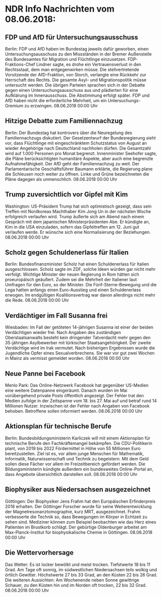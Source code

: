 # NDR Info Nachrichten vom 08.06.2018:


## FDP und AfD für Untersuchungsausschuss
Berlin:	FDP und AfD haben im Bundestag jeweils dafür geworben, einen Untersuchungsausschuss zu den Missständen in der Bremer Außenstelle des Bundesamtes für Migration und Flüchtlinge einzusetzen. FDP-Fraktions-Chef Lindner sagte, es drohe ein Vertrauensverlust in den Rechtsstaat, dem man entgegenwirken müsse. Die stellvertretende Vorsitzende der AfD-Fraktion, von Storch, verlangte eine Rückkehr zur Herrschaft des Rechts. Die gesamte Asyl- und Migrationspolitik müsse untersucht werden. Die übrigen Parteien sprachen sich in der Debatte gegen einen Untersuchungsausschuss aus und plädierten für eine Aufklärung im Innenausschuss. Die Abstimmung erfolgt später. FDP und AfD haben nicht die erforderliche Mehrheit, um ein Untersuchungs-Gremium zu erzwingen. 08.06.2018 00:00 Uhr 

## Hitzige Debatte zum Familiennachzug
Berlin: Der Bundestag hat kontrovers über die Neuregelung des Familiennachzugs diskutiert. Der Gesetzentwurf der Bundesregierung sieht vor, dass Flüchtlinge mit eingeschränktem Schutzstatus von August an wieder Angehörige nach Deutschland nachholen dürfen. Die Gesamtzahl wird auf 1.000 Personen pro Monat begrenzt. Innenminister Seehofer sagte, die Pläne berücksichtigten humanitäre Aspekte, aber auch eine begrenzte Aufnahmefähigkeit. Der AfD geht der Familiennachzug zu weit. Der Parlamentarische Geschäftsführer Baumann erklärte, die Regierung plane die Schleusen noch weiter zu öffnen. Linke und Grüne bezeichneten die Pläne dagegen als unmenschlich. 08.06.2018 00:00 Uhr 

## Trump zuversichtlich vor Gipfel mit Kim
Washington:	US-Präsident Trump hat sich optimistisch gezeigt, dass sein Treffen mit Nordkoreas Machthaber Kim Jong Un in der nächsten Woche erfolgreich verlaufen wird. Trump äußerte sich am Abend nach einem Gespräch mit dem japanischen Ministerpräsidenten Abe. Er kündigte an, Kim in die USA einzuladen, sofern das Gipfeltreffen am 12. Juni gut verlaufen werde. Er wünsche sich eine Normalisierung der Beziehungen. 08.06.2018 00:00 Uhr 

## Scholz gegen Schuldenerlass für Italien
Berlin: Bundesfinanzminister Scholz hat einen Schuldenerlass für Italien ausgeschlossen. Scholz sagte im ZDF, solche Ideen würden gar nicht mehr verfolgt. Wichtige Minister der neuen Regierung in Rom hätten sich proeuropäisch geäußert. Zudem sei die Mehrheit der Italiener laut Umfragen für den Euro, so der Minister. Die Fünf-Sterne-Bewegung und die Lega hatten anfangs einen Euro-Ausstieg und einen Schuldenerlass erwogen. Im endgültigen Koalitionsvertrag war davon allerdings nicht mehr die Rede. 08.06.2018 00:00 Uhr 

## Verdächtiger im Fall Susanna frei
Wiesbaden: Im Fall der getöteten 14-jährigen Susanna ist einer der beiden Verdächtigen wieder frei. Nach Angaben des zuständigen Oberstaatsanwalts besteht kein dringender Tatverdacht mehr gegen den 35-jährigen Asylbewerber mit türkischer Staatsangehörigkeit. Der zweite Verdächtige wird im Irak vermutet. Nach bisherigen Ergebnissen wurde die Jugendliche Opfer eines Sexualverbrechens. Sie war vor gut zwei Wochen in Mainz als vermisst gemeldet worden. 08.06.2018 00:00 Uhr 

## Neue Panne bei Facebook
Menlo Park:	Das Online-Netzwerk Facebook hat gegenüber US-Medien eine weitere Datenpanne eingeräumt. Danach wurden im Mai vorübergehend private Posts öffentlich angezeigt. Der Fehler trat den Medien zufolge in der Zeitspanne vom 18. bis 27. Mai auf und betraf rund 14 Millionen Nutzer. Inzwischen ist der Fehler nach Angaben von Facebook behoben. Betroffene sollen informiert werden. 08.06.2018 00:00 Uhr 

## Aktionsplan für technische Berufe
Berlin:	Bundesbildungsministerin Karliczek will mit einem Aktionsplan für technische Berufe den Fachkräftemangel bekämpfen. Die CDU-Politikerin plant, von 2019 bis 2022 Fördermittel in Höhe von 55 Millionen Euro bereitzustellen. Ziel ist es, vor allem junge Menschen für Mathematik, Informatik, Naturwissenschaft und Technik zu begeistern. Mit dem Geld sollen diese Fächer vor allem im Freizeitbereich gefördert werden. Die Bildungsministerin kündigte außerdem ein bundesweites Online-Portal an, dass Angebote übersichtlich darstellen soll. 08.06.2018 00:00 Uhr 

## Biophysiker aus Niedersachsen ausgezeichnet
Göttingen: Der Biophysiker Jens Frahm hat den Europäischen Erfinderpreis 2018 erhalten. Der Göttinger Forscher wurde für seine Weiterentwicklung der Magnetresonanztomographie, kurz MRT, ausgezeichnet. Frahm verbesserte die Technik so, dass Bewegungen im Körper in Echtzeit zu sehen sind. Mediziner können zum Beispiel beobachten wie das Herz eines Patienten im Brustkorb schlägt. Der gebürtige Oldenburger arbeitet am Max-Planck-Institut für biophysikalische Chemie in Göttingen. 08.06.2018 00:00 Uhr 

## Die Wettervorhersage
Das Wetter: Es ist locker bewölkt und meist trocken. Tiefstwerte 18 bis 11 Grad. Am Tage oft sonnig, im südwestlichen Niedersachsen teils wolkig und örtlich Gewitter. Höchstwerte 27 bis 33 Grad, an den Küsten 22 bis 26 Grad. Die weiteren Aussichten: Am Wochenende neben Sonne gewittrige Schauer, zu den Küsten hin und im Norden oft trocken, 22 bis 32 Grad. 08.06.2018 00:00 Uhr 
